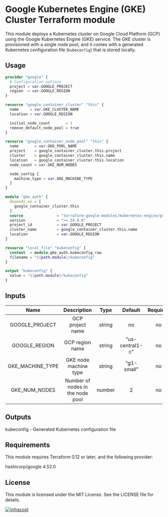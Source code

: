 # Google Kubernetes Engine (GKE) Cluster Terraform module

This module deploys a Kubernetes cluster on Google Cloud Platform (GCP) using the Google Kubernetes Engine (GKE) service. The GKE cluster is provisioned with a single node pool, and it comes with a generated Kubernetes configuration file (`kubeconfig`) that is stored locally.

## Usage

```terraform
provider "google" {
  # Configuration options
  project = var.GOOGLE_PROJECT
  region  = var.GOOGLE_REGION
}

resource "google_container_cluster" "this" {
  name     = var.GKE_CLUSTER_NAME
  location = var.GOOGLE_REGION

  initial_node_count       = 1
  remove_default_node_pool = true
}

resource "google_container_node_pool" "this" {
  name       = var.GKE_POOL_NAME
  project    = google_container_cluster.this.project
  cluster    = google_container_cluster.this.name
  location   = google_container_cluster.this.location
  node_count = var.GKE_NUM_NODES

  node_config {
    machine_type = var.GKE_MACHINE_TYPE
  }
}

module "gke_auth" {
  depends_on = [
    google_container_cluster.this
  ]
  source               = "terraform-google-modules/kubernetes-engine/google//modules/auth"
  version              = ">= 24.0.0"
  project_id           = var.GOOGLE_PROJECT
  cluster_name         = google_container_cluster.this.name
  location             = var.GOOGLE_REGION
}

resource "local_file" "kubeconfig" {
  content  = module.gke_auth.kubeconfig_raw
  filename = "${path.module}/kubeconfig"
}

output "kubeconfig" {
  value = "${path.module}/kubeconfig"
}
```

## Inputs

|       Name       |            Description           |  Type  |     Default     | Required |
|:----------------:|:--------------------------------:|:------:|:---------------:|:--------:|
| GOOGLE_PROJECT   | GCP project name                 | string | no              |    no    |
| GOOGLE_REGION    | GCP region name                  | string | "us-central1-c" |    no    |
| GKE_MACHINE_TYPE | GKE node machine type            | string | "g1-small"      |    no    |
| GKE_NUM_NODES    | Number of nodes in the node pool | number | 2               |    no    |

## Outputs
kubeconfig - Generated Kubernetes configuration file

## Requirements
This module requires Terraform 0.12 or later, and the following provider:

hashicorp/google 4.52.0

## License
This module is licensed under the MIT License. See the LICENSE file for details.

[![infracost](https://img.shields.io/endpoint?url=https://dashboard.api.infracost.io/shields/json/8cf09eaf-8e9a-478b-89ae-fe701870135b/repos/dc30a3c6-a3ca-428b-accb-eeafdfeae2ca/branch/060cc73f-9fe6-4b9b-9362-2547ee3a421e/SVestor%252Ftf-google-gke-cluster)](https://dashboard.infracost.io/org/sasvestor/repos/dc30a3c6-a3ca-428b-accb-eeafdfeae2ca?tab=settings)
